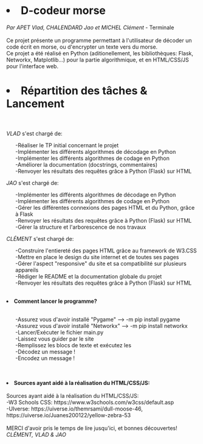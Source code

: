 # <li>D-codeur morse</li>
<i>Par APET Vlad, CHALENDARD Jao et MICHEL Clément</i> - Terminale</br></br>
Ce projet présente un programme permettant à l'utilisateur de décoder un code écrit en morse, 
ou d'encrypter un texte vers du morse.</br>
Ce projet a été réalisé en Python (aditionellement, les bibliothèques: Flask, Networkx, Matplotlib...) pour la partie algorithmique, et en HTML/CSS/JS pour l'interface web.

# <li><b>Répartition des tâches & Lancement</b></li></br>
<i>VLAD</i> s'est chargé de:<br/>
<ol>
  -Réaliser le TP initial concernant le projet<br/>
  -Implémenter les différents algorithmes de décodage en Python<br/>
  -Implémenter les différents algorithmes de codage en Python<br/>
  -Améliorer la documentation (docstrings, commentaires)<br/>
  -Renvoyer les résultats des requêtes grâce à Python (Flask) sur HTML
</ol>
<i>JAO</i> s'est chargé de:<br/>
<ol>
  -Implémenter les différents algorithmes de décodage en Python</br>
  -Implémenter les différents algorithmes de codage en Python</br>
  -Gérer les différentes connexions des pages HTML et du Python, grâce à Flask</br>
  -Renvoyer les résultats des requêtes grâce à Python (Flask) sur HTML</br>
  -Gérer la structure et l'arborescence de nos travaux
</ol>
<i>CLÉMENT</i> s'est chargé de:<br/>
<ol>
  -Construire l'entiereté des pages HTML grâce au framework de W3.CSS</br>
  -Mettre en place le design du site internet et de toutes ses pages</br>
  -Gérer l'aspect "responsive" du site et sa compatibilité sur plusieurs appareils</br>
  -Rédiger le README et la documentation globale du projet</br>
  -Renvoyer les résultats des requêtes grâce à Python (Flask) sur HTML
</ol></br>
<li><b>Comment lancer le programme?</b></li></br>
<ol>
  -Assurez vous d'avoir installé "Pygame" --> -m pip install pygame</br>
  -Assurez vous d'avoir installé "Networkx" --> -m pip install networkx</br>
  -Lancer/Exécuter le fichier main.py</br>
  -Laissez vous guider par le site</br>
  -Remplissez les blocs de texte et exécutez les</br>
  -Décodez un message !</br>
  -Encodez un message !</br></br>
</ol></br>
<li><b>Sources ayant aidé à la réalisation du HTML/CSS/JS:</b></li></br>
Sources ayant aidé à la réalisation du HTML/CSS/JS:</br>
-W3 Schools CSS: https://www.w3schools.com/w3css/default.asp</br>
-UIverse: https://uiverse.io/themrsami/dull-moose-46,       https://uiverse.io/Juanes200122/yellow-zebra-53</br></br>
MERCI d'avoir pris le temps de lire jusqu'ici, et bonnes découvertes!</br>
<i>CLÉMENT, VLAD & JAO</i>
